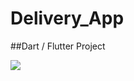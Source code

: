 # Delivery_App


##Dart / Flutter Project

<img src = "https://github.com/JacksonBanco/Delivery_App/issues/1">
